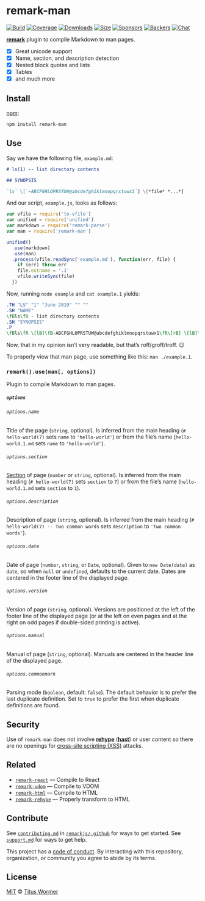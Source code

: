 # remark-man

[![Build][build-badge]][build]
[![Coverage][coverage-badge]][coverage]
[![Downloads][downloads-badge]][downloads]
[![Size][size-badge]][size]
[![Sponsors][sponsors-badge]][collective]
[![Backers][backers-badge]][collective]
[![Chat][chat-badge]][chat]

[**remark**][remark] plugin to compile Markdown to man pages.

*   [x] Great unicode support
*   [x] Name, section, and description detection
*   [x] Nested block quotes and lists
*   [x] Tables
*   [x] and much more

## Install

[npm][]:

```sh
npm install remark-man
```

## Use

Say we have the following file, `example.md`:

```markdown
# ls(1) -- list directory contents

## SYNOPSIS

`ls` \[`-ABCFGHLOPRSTUW@abcdefghiklmnopqrstuwx1`] \[*file* *...*]
```

And our script, `example.js`, looks as follows:

```js
var vfile = require('to-vfile')
var unified = require('unified')
var markdown = require('remark-parse')
var man = require('remark-man')

unified()
  .use(markdown)
  .use(man)
  .process(vfile.readSync('example.md'), function(err, file) {
    if (err) throw err
    file.extname = '.1'
    vfile.writeSync(file)
  })
```

Now, running `node example` and `cat example.1` yields:

```roff
.TH "LS" "1" "June 2019" "" ""
.SH "NAME"
\fBls\fR - list directory contents
.SH "SYNOPSIS"
.P
\fBls\fR \[lB]\fB-ABCFGHLOPRSTUW@abcdefghiklmnopqrstuwx1\fR\[rB] \[lB]\fIfile\fR \fI...\fR\[rB]
```

Now, that in my opinion isn’t very readable, but that’s roff/groff/troff.  😉

To properly view that man page, use something like this: `man ./example.1`.

### `remark().use(man[, options])`

Plugin to compile Markdown to man pages.

##### `options`

###### `options.name`

Title of the page (`string`, optional).
Is inferred from the main heading (`# hello-world(7)` sets `name` to
`'hello-world'`) or from the file’s name (`hello-world.1.md` sets `name` to
`'hello-world'`).

###### `options.section`

[Section][man-section] of page (`number` or `string`, optional).
Is inferred from the main heading (`# hello-world(7)` sets `section` to `7`) or
from the file’s name (`hello-world.1.md` sets `section` to `1`).

###### `options.description`

Description of page (`string`, optional).
Is inferred from the main heading (`# hello-world(7) -- Two common words` sets
`description` to `'Two common words'`).

###### `options.date`

Date of page (`number`, `string`, or `Date`, optional).
Given to `new Date(date)` as `date`, so when `null` or `undefined`, defaults to
the current date.
Dates are centered in the footer line of the displayed page.

###### `options.version`

Version of page (`string`, optional).
Versions are positioned at the left of the footer line of the displayed page
(or at the left on even pages and at the right on odd pages if double-sided
printing is active).

###### `options.manual`

Manual of page (`string`, optional).
Manuals are centered in the header line of the displayed page.

###### `options.commonmark`

Parsing mode (`boolean`, default: `false`).
The default behavior is to prefer the last duplicate definition.
Set to `true` to prefer the first when duplicate definitions are found.

## Security

Use of `remark-man` does not involve [**rehype**][rehype] ([**hast**][hast]) or
user content so there are no openings for [cross-site scripting (XSS)][xss]
attacks.

## Related

*   [`remark-react`](https://github.com/remarkjs/remark-react)
    — Compile to React
*   [`remark-vdom`](https://github.com/remarkjs/remark-vdom)
    — Compile to VDOM
*   [`remark-html`](https://github.com/remarkjs/remark-html)
    — Compile to HTML
*   [`remark-rehype`](https://github.com/remarkjs/remark-rehype)
    — Properly transform to HTML

## Contribute

See [`contributing.md`][contributing] in [`remarkjs/.github`][health] for ways
to get started.
See [`support.md`][support] for ways to get help.

This project has a [code of conduct][coc].
By interacting with this repository, organization, or community you agree to
abide by its terms.

## License

[MIT][license] © [Titus Wormer][author]

<!-- Definitions -->

[build-badge]: https://img.shields.io/travis/remarkjs/remark-man/main.svg

[build]: https://travis-ci.org/remarkjs/remark-man

[coverage-badge]: https://img.shields.io/codecov/c/github/remarkjs/remark-man.svg

[coverage]: https://codecov.io/github/remarkjs/remark-man

[downloads-badge]: https://img.shields.io/npm/dm/remark-man.svg

[downloads]: https://www.npmjs.com/package/remark-man

[size-badge]: https://img.shields.io/bundlephobia/minzip/remark-man.svg

[size]: https://bundlephobia.com/result?p=remark-man

[sponsors-badge]: https://opencollective.com/unified/sponsors/badge.svg

[backers-badge]: https://opencollective.com/unified/backers/badge.svg

[collective]: https://opencollective.com/unified

[chat-badge]: https://img.shields.io/badge/chat-spectrum-7b16ff.svg

[chat]: https://spectrum.chat/unified/remark

[npm]: https://docs.npmjs.com/cli/install

[health]: https://github.com/remarkjs/.github

[contributing]: https://github.com/remarkjs/.github/blob/HEAD/contributing.md

[support]: https://github.com/remarkjs/.github/blob/HEAD/support.md

[coc]: https://github.com/remarkjs/.github/blob/HEAD/code-of-conduct.md

[license]: license

[author]: https://wooorm.com

[remark]: https://github.com/remarkjs/remark

[man-section]: https://en.wikipedia.org/wiki/Man_page#Manual_sections

[xss]: https://en.wikipedia.org/wiki/Cross-site_scripting

[rehype]: https://github.com/rehypejs/rehype

[hast]: https://github.com/syntax-tree/hast

